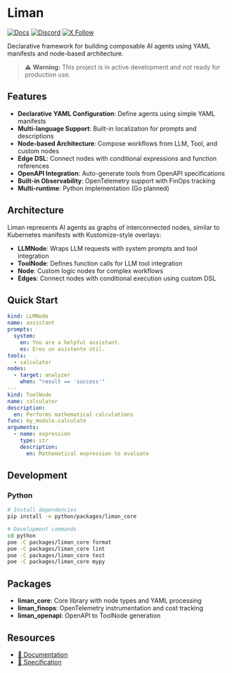 # Liman

[![Docs](https://img.shields.io/badge/docs-read-brightgreen?logo=nextdotjs)](https://liman-ai.vercel.app/docs/poc)
[![Discord](https://dcbadge.limes.pink/api/server/https://discord.gg/rmucxEzSyY?compact=true&style=flat)](https://discord.gg/rmucxEzSyY) [![X Follow](https://img.shields.io/twitter/follow/liman_ai?style=social)](https://x.com/liman_ai)

Declarative framework for building composable AI agents using YAML manifests and node-based architecture.

> ⚠️ **Warning:** This project is in active development and not ready for production use.

## Features

- **Declarative YAML Configuration**: Define agents using simple YAML manifests
- **Multi-language Support**: Built-in localization for prompts and descriptions
- **Node-based Architecture**: Compose workflows from LLM, Tool, and custom nodes
- **Edge DSL**: Connect nodes with conditional expressions and function references
- **OpenAPI Integration**: Auto-generate tools from OpenAPI specifications
- **Built-in Observability**: OpenTelemetry support with FinOps tracking
- **Multi-runtime**: Python implementation (Go planned)

## Architecture

Liman represents AI agents as graphs of interconnected nodes, similar to Kubernetes manifests with Kustomize-style overlays:

- **LLMNode**: Wraps LLM requests with system prompts and tool integration
- **ToolNode**: Defines function calls for LLM tool integration
- **Node**: Custom logic nodes for complex workflows
- **Edges**: Connect nodes with conditional execution using custom DSL

## Quick Start

```yaml
kind: LLMNode
name: assistant
prompts:
  system:
    en: You are a helpful assistant.
    es: Eres un asistente útil.
tools:
  - calculator
nodes:
  - target: analyzer
    when: "result == 'success'"
---
kind: ToolNode
name: calculator
description:
  en: Performs mathematical calculations
func: my_module.calculate
arguments:
  - name: expression
    type: str
    description:
      en: Mathematical expression to evaluate
```

## Development

### Python

```bash
# Install dependencies
pip install -e python/packages/liman_core

# Development commands
cd python
poe -C packages/liman_core format
poe -C packages/liman_core lint
poe -C packages/liman_core test
poe -C packages/liman_core mypy
```

## Packages

- **liman_core**: Core library with node types and YAML processing
- **liman_finops**: OpenTelemetry instrumentation and cost tracking
- **liman_openapi**: OpenAPI to ToolNode generation

## Resources

- [📖 Documentation](https://liman-ai.vercel.app/docs/poc)
- [🔧 Specification](https://liman-ai.vercel.app/docs/specification/node)
